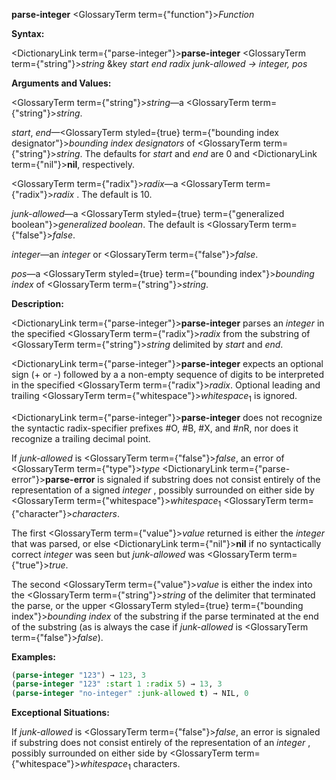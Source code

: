 **parse-integer** <GlossaryTerm  term={"function"}><i>Function</i></GlossaryTerm> 



**Syntax:** 



<DictionaryLink  term={"parse-integer"}><b>parse-integer</b></DictionaryLink> <GlossaryTerm  term={"string"}><i>string</i></GlossaryTerm> &amp;key *start end radix junk-allowed → integer, pos* 



**Arguments and Values:** 



<GlossaryTerm  term={"string"}><i>string</i></GlossaryTerm>—a <GlossaryTerm  term={"string"}><i>string</i></GlossaryTerm>. 



*start*, *end*—<GlossaryTerm styled={true} term={"bounding index designator"}><i>bounding index designators</i></GlossaryTerm> of <GlossaryTerm  term={"string"}><i>string</i></GlossaryTerm>. The defaults for *start* and *end* are 0 and <DictionaryLink  term={"nil"}><b>nil</b></DictionaryLink>, respectively. 



<GlossaryTerm  term={"radix"}><i>radix</i></GlossaryTerm>—a <GlossaryTerm  term={"radix"}><i>radix</i></GlossaryTerm> . The default is 10. 



*junk-allowed*—a <GlossaryTerm styled={true} term={"generalized boolean"}><i>generalized boolean</i></GlossaryTerm>. The default is <GlossaryTerm  term={"false"}><i>false</i></GlossaryTerm>. 







 



 



*integer*—an *integer* or <GlossaryTerm  term={"false"}><i>false</i></GlossaryTerm>. 



*pos*—a <GlossaryTerm styled={true} term={"bounding index"}><i>bounding index</i></GlossaryTerm> of <GlossaryTerm  term={"string"}><i>string</i></GlossaryTerm>. 



**Description:** 



<DictionaryLink  term={"parse-integer"}><b>parse-integer</b></DictionaryLink> parses an *integer* in the specified <GlossaryTerm  term={"radix"}><i>radix</i></GlossaryTerm> from the substring of <GlossaryTerm  term={"string"}><i>string</i></GlossaryTerm> delimited by *start* and *end*. 



<DictionaryLink  term={"parse-integer"}><b>parse-integer</b></DictionaryLink> expects an optional sign (+ or -) followed by a a non-empty sequence of digits to be interpreted in the specified <GlossaryTerm  term={"radix"}><i>radix</i></GlossaryTerm>. Optional leading and trailing <GlossaryTerm  term={"whitespace"}><i>whitespace</i></GlossaryTerm><sub>1</sub> is ignored. 



<DictionaryLink  term={"parse-integer"}><b>parse-integer</b></DictionaryLink> does not recognize the syntactic radix-specifier prefixes #O, #B, #X, and #*n*R, nor does it recognize a trailing decimal point. 



If *junk-allowed* is <GlossaryTerm  term={"false"}><i>false</i></GlossaryTerm>, an error of <GlossaryTerm  term={"type"}><i>type</i></GlossaryTerm> <DictionaryLink  term={"parse-error"}><b>parse-error</b></DictionaryLink> is signaled if substring does not consist entirely of the representation of a signed *integer* , possibly surrounded on either side by <GlossaryTerm  term={"whitespace"}><i>whitespace</i></GlossaryTerm><sub>1</sub> <GlossaryTerm  term={"character"}><i>characters</i></GlossaryTerm>. 



The first <GlossaryTerm  term={"value"}><i>value</i></GlossaryTerm> returned is either the *integer* that was parsed, or else <DictionaryLink  term={"nil"}><b>nil</b></DictionaryLink> if no syntactically correct *integer* was seen but *junk-allowed* was <GlossaryTerm  term={"true"}><i>true</i></GlossaryTerm>. 



The second <GlossaryTerm  term={"value"}><i>value</i></GlossaryTerm> is either the index into the <GlossaryTerm  term={"string"}><i>string</i></GlossaryTerm> of the delimiter that terminated the parse, or the upper <GlossaryTerm styled={true} term={"bounding index"}><i>bounding index</i></GlossaryTerm> of the substring if the parse terminated at the end of the substring (as is always the case if *junk-allowed* is <GlossaryTerm  term={"false"}><i>false</i></GlossaryTerm>). 



**Examples:**
```lisp
(parse-integer "123") → 123, 3 
(parse-integer "123" :start 1 :radix 5) → 13, 3 
(parse-integer "no-integer" :junk-allowed t) → NIL, 0 
```
**Exceptional Situations:** 



If *junk-allowed* is <GlossaryTerm  term={"false"}><i>false</i></GlossaryTerm>, an error is signaled if substring does not consist entirely of the representation of an *integer* , possibly surrounded on either side by <GlossaryTerm  term={"whitespace"}><i>whitespace</i></GlossaryTerm><sub>1</sub> characters. 



